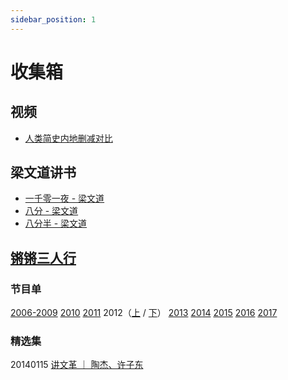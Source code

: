 ```yaml
---
sidebar_position: 1
---
```


# 收集箱

## 视频
- [人类简史内地删减对比](https://youtu.be/inGDsbeYAqA?si=FzhPuOHLfNzPUsK0)

## 梁文道讲书
- [一千零一夜 - 梁文道](https://youtube.com/playlist?list=PLATwx1z00HsdanKZcTMQEc-n_Bhu_aZ76&si=T5NYQ02lGH1Wbe1I)
- [八分 - 梁文道](https://open.spotify.com/show/3vU3mHs2twLhYvyh0Nr3hM?si=92318ea75ea041e6)
- [八分半 - 梁文道](https://youtube.com/playlist?list=PLopK6plA72TyJ8tXqmkY1WSTL3s9X7It-&si=oDQTnuf1IaIrQBbI)

## [锵锵三人行](https://zh.wikipedia.org/zh-hans/%E9%94%B5%E9%94%B5%E4%B8%89%E4%BA%BA%E8%A1%8C)
### 节目单
[2006-2009](https://youtube.com/playlist?list=PLyNGsFJEJNXqgnlfxJK-buGO1g-UAN3jp&si=l2ADMtx97aRDPwDR)
[2010](https://youtube.com/playlist?list=PLgjUbEmbXvVoMdndtZOC9itwrNqVHDO6o&si=mHDIUm9o8IAob68q)
[2011](https://youtube.com/playlist?list=PL6Zxtbw5Xv3ov0wGYhiJmOTah2U2RMxwt&si=AnUmVjMnQQE66Koc)
2012（[上](https://youtube.com/playlist?list=PLhQSOxFylseH5XD9dz0-spt9ma7JZP4oV&si=IKueXqKN0Md4GF68) / [下](https://youtube.com/playlist?list=PLhQSOxFylseFP4hyKvkOWIcjs6F3ZLgcM&si=wVg2xk0TeR6g4mMY)）
[2013](https://youtube.com/playlist?list=PL6Zxtbw5Xv3rEbvueaqTWw9Vyz1Url87N&si=QuZ3a9SzSNVj9x5A)
[2014](https://youtube.com/playlist?list=PL-EVB16wvcSsYNCKcRiUO9FRUSqPw5Tvv&si=abWm7fVz66Usz0Pj)
[2015](https://www.youtube.com/playlist?list=PL6Zxtbw5Xv3p6IXuFoDe7hNLU7x8rf4kB)
[2016](https://youtube.com/playlist?list=PL6Zxtbw5Xv3rNcnGQSdjKHQLjLX7xwCmW&si=h-n6xXWP1W4K7b_2)
[2017](https://youtube.com/playlist?list=PLgjUbEmbXvVp5IzAyh6Kmk_QFTxMMe3Vx&si=S4JE8mODRg7EE-1C)

### 精选集
20140115 [讲文革 ｜ 陶杰、许子东](https://youtu.be/4vWtVg_X4SQ?si=DkZ0-0yftdR760NT)
